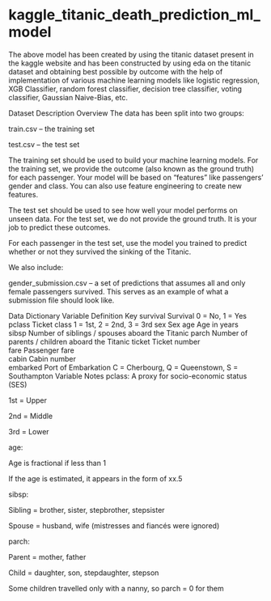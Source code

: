 # kaggle_titanic_death_prediction_ml_model
The above model has been created by using the titanic dataset present in the kaggle website and has been constructed by using eda on the titanic dataset and obtaining best possible by outcome with the help of implementation of various machine learning models like logistic regression, XGB Classifier, random forest classifier, decision tree classifier, voting classifier, Gaussian Naive-Bias,  etc.

Dataset Description
Overview
The data has been split into two groups:

train.csv – the training set

test.csv – the test set

The training set should be used to build your machine learning models.
For the training set, we provide the outcome (also known as the ground truth) for each passenger.
Your model will be based on “features” like passengers’ gender and class.
You can also use feature engineering to create new features.

The test set should be used to see how well your model performs on unseen data.
For the test set, we do not provide the ground truth.
It is your job to predict these outcomes.

For each passenger in the test set, use the model you trained to predict whether or not they survived the sinking of the Titanic.

We also include:

gender_submission.csv – a set of predictions that assumes all and only female passengers survived.
This serves as an example of what a submission file should look like.

Data Dictionary
Variable	Definition	Key
survival	Survival	0 = No, 1 = Yes
pclass	Ticket class	1 = 1st, 2 = 2nd, 3 = 3rd
sex	Sex	
age	Age in years	
sibsp	Number of siblings / spouses aboard the Titanic	
parch	Number of parents / children aboard the Titanic	
ticket	Ticket number	
fare	Passenger fare	
cabin	Cabin number	
embarked	Port of Embarkation	C = Cherbourg, Q = Queenstown, S = Southampton
Variable Notes
pclass: A proxy for socio-economic status (SES)

1st = Upper

2nd = Middle

3rd = Lower

age:

Age is fractional if less than 1

If the age is estimated, it appears in the form of xx.5

sibsp:

Sibling = brother, sister, stepbrother, stepsister

Spouse = husband, wife (mistresses and fiancés were ignored)

parch:

Parent = mother, father

Child = daughter, son, stepdaughter, stepson

Some children travelled only with a nanny, so parch = 0 for them
